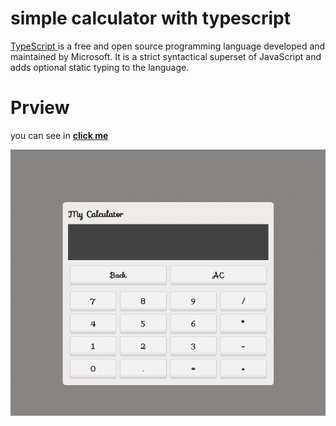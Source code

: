 # simple calculator with typescript

<p><a href='https://www.typescriptlang.org/'>TypeScript </a> is a free and open source programming language developed and maintained by Microsoft. It is a strict syntactical superset of JavaScript and adds optional static typing to the language.</p>




# Prview

you can see in <strong><a href="https://ahmad1026.github.io/calculator-ts-pure/">click me</a></strong>

<img src="https://raw.githubusercontent.com/ahmad1026/calculator-ts-pure/master/Untitled%20Project.gif" alt="preview"></img>








